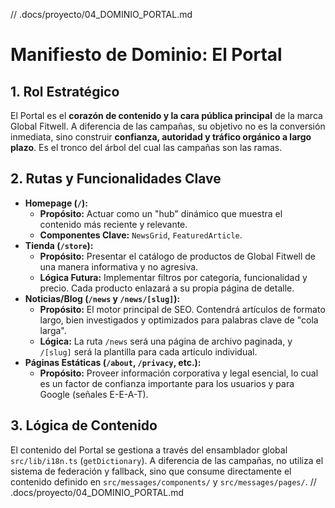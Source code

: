 // .docs/proyecto/04_DOMINIO_PORTAL.md
# Manifiesto de Dominio: El Portal

## 1. Rol Estratégico

El Portal es el **corazón de contenido y la cara pública principal** de la marca Global Fitwell. A diferencia de las campañas, su objetivo no es la conversión inmediata, sino construir **confianza, autoridad y tráfico orgánico a largo plazo**. Es el tronco del árbol del cual las campañas son las ramas.

## 2. Rutas y Funcionalidades Clave

-   **Homepage (`/`):**
    -   **Propósito:** Actuar como un "hub" dinámico que muestra el contenido más reciente y relevante.
    -   **Componentes Clave:** `NewsGrid`, `FeaturedArticle`.
-   **Tienda (`/store`):**
    -   **Propósito:** Presentar el catálogo de productos de Global Fitwell de una manera informativa y no agresiva.
    -   **Lógica Futura:** Implementar filtros por categoría, funcionalidad y precio. Cada producto enlazará a su propia página de detalle.
-   **Noticias/Blog (`/news` y `/news/[slug]`):**
    -   **Propósito:** El motor principal de SEO. Contendrá artículos de formato largo, bien investigados y optimizados para palabras clave de "cola larga".
    -   **Lógica:** La ruta `/news` será una página de archivo paginada, y `/[slug]` será la plantilla para cada artículo individual.
-   **Páginas Estáticas (`/about`, `/privacy`, etc.):**
    -   **Propósito:** Proveer información corporativa y legal esencial, lo cual es un factor de confianza importante para los usuarios y para Google (señales E-E-A-T).

## 3. Lógica de Contenido

El contenido del Portal se gestiona a través del ensamblador global `src/lib/i18n.ts` (`getDictionary`). A diferencia de las campañas, no utiliza el sistema de federación y fallback, sino que consume directamente el contenido definido en `src/messages/components/` y `src/messages/pages/`.
// .docs/proyecto/04_DOMINIO_PORTAL.md